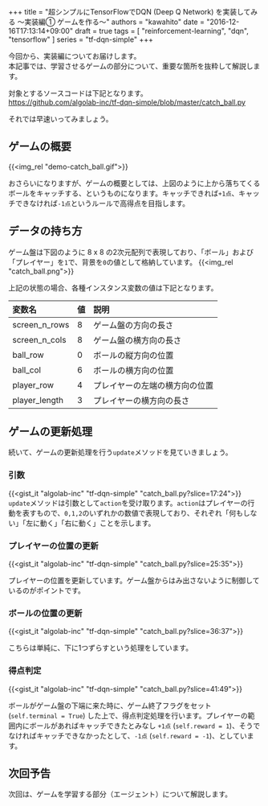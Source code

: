 +++
title = "超シンプルにTensorFlowでDQN (Deep Q Network) を実装してみる 〜実装編①  ゲームを作る〜"
authors = "kawahito"
date = "2016-12-16T17:13:14+09:00"
draft = true
tags = [
  "reinforcement-learning",
  "dqn",
  "tensorflow"
]
series = "tf-dqn-simple"
+++

今回から、実装編についてお届けします。  
本記事では、学習させるゲームの部分について、重要な箇所を抜粋して解説します。

対象とするソースコードは下記となります。  
https://github.com/algolab-inc/tf-dqn-simple/blob/master/catch_ball.py

それでは早速いってみましょう。

## ゲームの概要
{{<img_rel "demo-catch_ball.gif">}}

おさらいになりますが、ゲームの概要としては、上図のように上から落ちてくるボールをキャッチする、というものになります。キャッチできれば`+1点`、キャッチできなければ`-1点`というルールで高得点を目指します。

## データの持ち方
ゲーム盤は下図のように 8 x 8 の2次元配列で表現しており、「ボール」および「プレイヤー」を`1`で、背景を`0`の値として格納しています。
{{<img_rel "catch_ball.png">}}

上記の状態の場合、各種インスタンス変数の値は下記となります。

変数名 | 値 | 説明
:------|:---|:----
screen_n_rows | 8 | ゲーム盤の方向の長さ
screen_n_cols | 8 | ゲーム盤の横方向の長さ
ball_row | 0 | ボールの縦方向の位置
ball_col | 6 | ボールの横方向の位置
player_row | 4 | プレイヤーの左端の横方向の位置
player_length | 3 | プレイヤーの横方向の長さ

## ゲームの更新処理
続いて、ゲームの更新処理を行う`update`メソッドを見ていきましょう。

### 引数
{{<gist_it "algolab-inc" "tf-dqn-simple" "catch_ball.py?slice=17:24">}}
`update`メソッドは引数として`action`を受け取ります。`action`はプレイヤーの行動を表すもので、`0,1,2`のいずれかの数値で表現しており、それぞれ「何もしない」「左に動く」「右に動く」ことを示します。

### プレイヤーの位置の更新
{{<gist_it "algolab-inc" "tf-dqn-simple" "catch_ball.py?slice=25:35">}}

プレイヤーの位置を更新しています。ゲーム盤からはみ出さないように制御しているのがポイントです。

### ボールの位置の更新
{{<gist_it "algolab-inc" "tf-dqn-simple" "catch_ball.py?slice=36:37">}}

こちらは単純に、下に1つずらすという処理をしています。

### 得点判定
{{<gist_it "algolab-inc" "tf-dqn-simple" "catch_ball.py?slice=41:49">}}

ボールがゲーム盤の下端に来た時に、ゲーム終了フラグをセット (`self.terminal = True`) した上で、得点判定処理を行います。プレイヤーの範囲内にボールがあればキャッチできたとみなし `+1点` (`self.reward = 1`)、そうでなければキャッチできなかったとして、`-1点` (`self.reward = -1`)、としています。

## 次回予告
次回は、ゲームを学習する部分（エージェント）について解説します。
